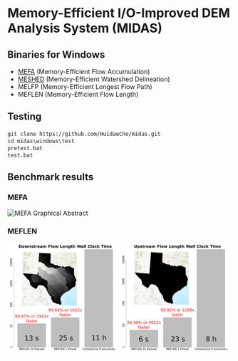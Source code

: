 # Memory-Efficient I/O-Improved DEM Analysis System (MIDAS)

## Binaries for Windows

* [MEFA](https://github.com/HuidaeCho/mefa) (Memory-Efficient Flow Accumulation)
* [MESHED](https://github.com/HuidaeCho/meshed) (Memory-Efficient Watershed Delineation)
* MELFP (Memory-Efficient Longest Flow Path)
* MEFLEN (Memory-Efficient Flow Length)

## Testing

```dos
git clone https://github.com/HuidaeCho/midas.git
cd midas\windows\test
pretest.bat
test.bat
```

## Benchmark results

### MEFA

![MEFA Graphical Abstract](https://idea.isnew.info/publications/Memory-efficient%20flow%20accumulation%20using%20a%20look-around%20approach%20and%20its%20OpenMP%20parallelization%20-%20Graphical%20abstract.png)

### MEFLEN

![dflen_uflen_tx_benchmark](dflen_uflen_tx_benchmark.png)
